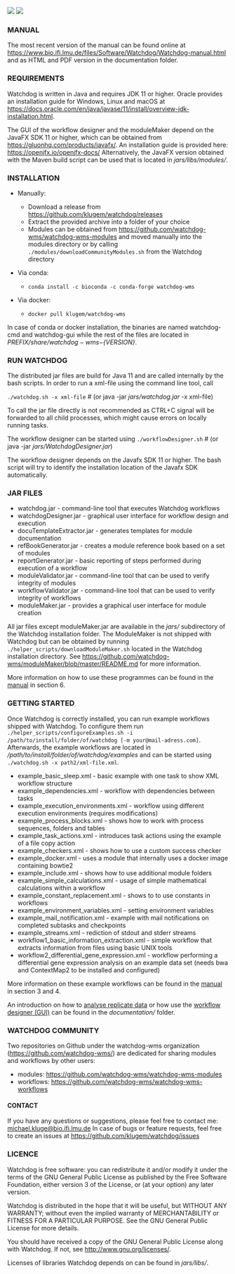 ![](https://img.shields.io/github/release/klugem/watchdog.svg) ![](https://img.shields.io/github/workflow/status/klugem/watchdog/mvn_build)

### MANUAL
The most recent version of the manual can be found online at https://www.bio.ifi.lmu.de/files/Software/Watchdog/Watchdog-manual.html and as HTML and PDF version in the documentation folder.

### REQUIREMENTS
Watchdog is written in Java and requires JDK 11 or higher. Oracle provides an installation guide for Windows, Linux and macOS at https://docs.oracle.com/en/java/javase/11/install/overview-jdk-installation.html.

The GUI of the workflow designer and the moduleMaker depend on the JavaFX SDK 11 or higher, which can be obtained from https://gluonhq.com/products/javafx/. An installation guide is provided here: https://openjfx.io/openjfx-docs/
Alternatively, the JavaFX version obtained with the Maven build script can be used that is located in _jars/libs/modules/_.

### INSTALLATION
- Manually:
    - Download a release from https://github.com/klugem/watchdog/releases
    - Extract the provided archive into a folder of your choice
    - Modules can be obtained from https://github.com/watchdog-wms/watchdog-wms-modules and moved manually into the modules directory or by calling `./modules/downloadCommunityModules.sh` from the Watchdog directory 

- Via conda:
    - `conda install -c bioconda -c conda-forge watchdog-wms`
- Via docker:
    - `docker pull klugem/watchdog-wms`

In case of conda or docker installation, the binaries are named watchdog-cmd and watchdog-gui while the rest of the files are located in _${PREFIX}/share/watchdog-wms-${VERSION}_.

### RUN WATCHDOG
The distributed jar files are build for Java 11 and are called internally by the bash scripts. In order to run a xml-file using the command line tool, call

`./watchdog.sh -x xml-file` # (or java -jar _jars/watchdog.jar_ -x xml-file)

To call the jar file directly is not recommended as CTRL+C signal will be forwarded to all child processes, which might cause errors on locally running tasks.

The workflow designer can be started using 
`./workflowDesigner.sh` # (or java -jar _jars/WatchdogDesigner.jar_)

The workflow designer depends on the Javafx SDK 11 or higher. The bash script will try to identify the installation location of the Javafx SDK automatically.

### JAR FILES
- watchdog.jar - command-line tool that executes Watchdog workflows
- watchdogDesigner.jar - graphical user interface for workflow design and execution
- docuTemplateExtractor.jar - generates templates for module documentation
- refBookGenerator.jar - creates a module reference book based on a set of modules
- reportGenerator.jar - basic reporting of steps performed during execution of a workflow
- moduleValidator.jar - command-line tool that can be used to verify integrity of modules
- workflowValidator.jar - command-line tool that can be used to verify integrity of workflows
- moduleMaker.jar - provides a graphical user interface for module creation

All jar files except moduleMaker.jar are available in the _jars/_ subdirectory of the Watchdog installation folder. The ModuleMaker is not shipped with Watchdog but can be obtained by running `./helper_scripts/downloadModuleMaker.sh` located in the Watchdog installation directory. See https://github.com/watchdog-wms/moduleMaker/blob/master/README.md for more information.

More information on how to use these programmes can be found in the [manual](https://klugem.github.io/watchdog/Watchdog-manual.html#JARs) in section 6.

### GETTING STARTED

Once Watchdog is correctly installed, you can run example workflows shipped with Watchdog. To configure them run `./helper_scripts/configureExamples.sh -i /path/to/install/folder/of/watchdog [-m your@mail-adress.com]`. Afterwards, the example workflows are located in _/path/to/install/folder/of/watchdog/examples_ and can be started using `./watchdog.sh -x path2/xml-file.xml`.

- example_basic_sleep.xml - basic example with one task to show XML workflow structure
- example_dependencies.xml - workflow with dependencies between tasks
- example_execution_environments.xml - workflow using different execution environments (requires modifications)
- example_process_blocks.xml - shows how to work with process sequences, folders and tables 
- example_task_actions.xml - introduces task actions using the example of a file copy action
- example_checkers.xml - shows how to use a custom success checker
- example_docker.xml - uses a module that internally uses a docker image containing bowtie2
- example_include.xml - shows how to use additional module folders
- example_simple_calculations.xml - usage of simple mathematical calculations within a workflow
- example_constant_replacement.xml - shows to to use constants in workflows
- example_environment_variables.xml - setting environment variables
- example_mail_notification.xml - example with mail notifications on completed subtasks and checkpoints
- example_streams.xml - rediction of stdout and stderr streams
- workflow1_basic_information_extraction.xml - simple workflow that extracts information from files using basic UNIX tools
- workflow2_differential_gene_expression.xml - workflow performing a differential gene expression analysis on an example data set (needs bwa and ContextMap2 to be installed and configured)

More information on these example workflows can be found in the [manual](https://klugem.github.io/watchdog/Watchdog-manual.html#getting_started) in section 3 and 4.

An introduction on how to [analyse replicate data](https://klugem.github.io/watchdog/ReplicateAnalysis_Overview.pdf) or how use the [workflow designer (GUI)](https://klugem.github.io/watchdog/WorkflowDesigner_Overview.pdf) can be found in the _documentation/_ folder.

### WATCHDOG COMMUNITY
Two repositories on Github under the watchdog-wms organization (https://github.com/watchdog-wms/) are dedicated for sharing modules and workflows by other users: 
- modules: https://github.com/watchdog-wms/watchdog-wms-modules
- workflows: https://github.com/watchdog-wms/watchdog-wms-workflows

#### CONTACT
If you have any questions or suggestions, please feel free to contact me: michael.kluge@bio.ifi.lmu.de
In case of bugs or feature requests, feel free to create an issues at https://github.com/klugem/watchdog/issues

### LICENCE
Watchdog is free software: you can redistribute it and/or modify it under the terms of the GNU General Public License as published by the Free Software Foundation, either version 3 of the License, or (at your option) any later version.

Watchdog is distributed in the hope that it will be useful, but WITHOUT ANY WARRANTY; without even the implied warranty of MERCHANTABILITY or FITNESS FOR A PARTICULAR PURPOSE. See the GNU General Public License for more details.

You should have received a copy of the GNU General Public License along with Watchdog.  If not, see <http://www.gnu.org/licenses/>.

Licenses of libraries Watchdog depends on can be found in _jars/libs/_.
